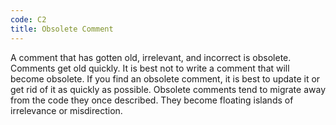 ```yaml
---
code: C2
title: Obsolete Comment
---
```

A comment that has gotten old, irrelevant, and incorrect is obsolete. Comments get old quickly. It is best not to write a comment that will become obsolete. If you find an obsolete comment, it is best to update it or get rid of it as quickly as possible. Obsolete comments tend to migrate away from the code they once described. They become floating islands of irrelevance or misdirection.
